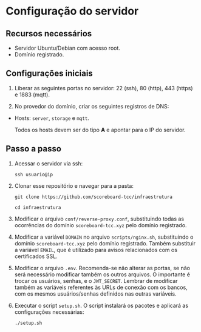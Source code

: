 # Configuração do servidor

## Recursos necessários

- Servidor Ubuntu/Debian com acesso root.
- Domínio registrado.

## Configurações iniciais

1. Liberar as seguintes portas no servidor: 22 (ssh), 80 (http), 443 (https) e 1883 (mqtt).

2. No provedor do domínio, criar os seguintes registros de DNS:

- Hosts: `server`, `storage` e `mqtt`.

    Todos os hosts devem ser do tipo **A** e apontar para o IP do servidor.

## Passo a passo

1. Acessar o servidor via ssh:

    `ssh usuario@ip`

2. Clonar esse repositório e navegar para a pasta: 

    `git clone https://github.com/scoreboard-tcc/infraestrutura`

    `cd infraestrutura`

3. Modificar o arquivo `conf/reverse-proxy.conf`, substituindo todas as ocorrências do domínio `scoreboard-tcc.xyz` pelo domínio registrado.

4. Modificar a variável `DOMAIN` no arquivo `scripts/nginx.sh`, substituindo o domínio `scoreboard-tcc.xyz` pelo domínio registrado. Também substituir a variável `EMAIL`, que é utilizado para avisos relacionados com os certificados SSL.

5. Modificar o arquivo `.env`. Recomenda-se não alterar as portas, se não será necessário modificar também os outros arquivos. O importante é trocar os usuários, senhas, e o `JWT_SECRET`. Lembrar de modificar também as variáveis referentes às URLs de conexão com os bancos, com os mesmos usuários/senhas definidos nas outras variáveis.

6. Executar o script `setup.sh`. O script instalará os pacotes e aplicará as configurações necessárias:

    `./setup.sh`
